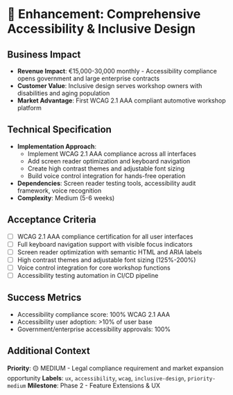 # 🎯 Enhancement: Comprehensive Accessibility & Inclusive Design

## Business Impact
- **Revenue Impact**: €15,000-30,000 monthly - Accessibility compliance opens government and large enterprise contracts
- **Customer Value**: Inclusive design serves workshop owners with disabilities and aging population
- **Market Advantage**: First WCAG 2.1 AAA compliant automotive workshop platform

## Technical Specification
- **Implementation Approach**: 
  - Implement WCAG 2.1 AAA compliance across all interfaces
  - Add screen reader optimization and keyboard navigation
  - Create high contrast themes and adjustable font sizing
  - Build voice control integration for hands-free operation
- **Dependencies**: Screen reader testing tools, accessibility audit framework, voice recognition
- **Complexity**: Medium (5-6 weeks)

## Acceptance Criteria
- [ ] WCAG 2.1 AAA compliance certification for all user interfaces
- [ ] Full keyboard navigation support with visible focus indicators
- [ ] Screen reader optimization with semantic HTML and ARIA labels
- [ ] High contrast themes and adjustable font sizing (125%-200%)
- [ ] Voice control integration for core workshop functions
- [ ] Accessibility testing automation in CI/CD pipeline

## Success Metrics
- Accessibility compliance score: 100% WCAG 2.1 AAA
- Accessibility user adoption: >10% of user base
- Government/enterprise accessibility approvals: 100%

## Additional Context
**Priority**: 🟡 MEDIUM - Legal compliance requirement and market expansion opportunity
**Labels**: `ux`, `accessibility`, `wcag`, `inclusive-design`, `priority-medium`
**Milestone**: Phase 2 - Feature Extensions & UX